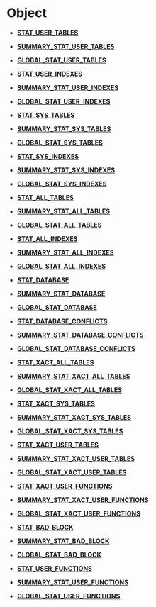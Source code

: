 # Object<a name="ZH-CN_TOPIC_0245374679"></a>

-   **[STAT\_USER\_TABLES](STAT_USER_TABLES.md)**

-   **[SUMMARY\_STAT\_USER\_TABLES](SUMMARY_STAT_USER_TABLES.md)**

-   **[GLOBAL\_STAT\_USER\_TABLES](GLOBAL_STAT_USER_TABLES.md)**

-   **[STAT\_USER\_INDEXES](STAT_USER_INDEXES.md)**

-   **[SUMMARY\_STAT\_USER\_INDEXES](SUMMARY_STAT_USER_INDEXES.md)**

-   **[GLOBAL\_STAT\_USER\_INDEXES](GLOBAL_STAT_USER_INDEXES.md)**

-   **[STAT\_SYS\_TABLES](STAT_SYS_TABLES.md)**

-   **[SUMMARY\_STAT\_SYS\_TABLES](SUMMARY_STAT_SYS_TABLES.md)**

-   **[GLOBAL\_STAT\_SYS\_TABLES](GLOBAL_STAT_SYS_TABLES.md)**

-   **[STAT\_SYS\_INDEXES](STAT_SYS_INDEXES.md)**

-   **[SUMMARY\_STAT\_SYS\_INDEXES](SUMMARY_STAT_SYS_INDEXES.md)**

-   **[GLOBAL\_STAT\_SYS\_INDEXES](GLOBAL_STAT_SYS_INDEXES.md)**

-   **[STAT\_ALL\_TABLES](STAT_ALL_TABLES.md)**

-   **[SUMMARY\_STAT\_ALL\_TABLES](SUMMARY_STAT_ALL_TABLES.md)**

-   **[GLOBAL\_STAT\_ALL\_TABLES](GLOBAL_STAT_ALL_TABLES.md)**

-   **[STAT\_ALL\_INDEXES](STAT_ALL_INDEXES.md)**

-   **[SUMMARY\_STAT\_ALL\_INDEXES](SUMMARY_STAT_ALL_INDEXES.md)**

-   **[GLOBAL\_STAT\_ALL\_INDEXES](GLOBAL_STAT_ALL_INDEXES.md)**

-   **[STAT\_DATABASE](STAT_DATABASE.md)**

-   **[SUMMARY\_STAT\_DATABASE](SUMMARY_STAT_DATABASE.md)**

-   **[GLOBAL\_STAT\_DATABASE](GLOBAL_STAT_DATABASE.md)**

-   **[STAT\_DATABASE\_CONFLICTS](STAT_DATABASE_CONFLICTS.md)**

-   **[SUMMARY\_STAT\_DATABASE\_CONFLICTS](SUMMARY_STAT_DATABASE_CONFLICTS.md)**

-   **[GLOBAL\_STAT\_DATABASE\_CONFLICTS](GLOBAL_STAT_DATABASE_CONFLICTS.md)**

-   **[STAT\_XACT\_ALL\_TABLES](STAT_XACT_ALL_TABLES.md)**

-   **[SUMMARY\_STAT\_XACT\_ALL\_TABLES](SUMMARY_STAT_XACT_ALL_TABLES.md)**

-   **[GLOBAL\_STAT\_XACT\_ALL\_TABLES](GLOBAL_STAT_XACT_ALL_TABLES.md)**

-   **[STAT\_XACT\_SYS\_TABLES](STAT_XACT_SYS_TABLES.md)**

-   **[SUMMARY\_STAT\_XACT\_SYS\_TABLES](SUMMARY_STAT_XACT_SYS_TABLES.md)**

-   **[GLOBAL\_STAT\_XACT\_SYS\_TABLES](GLOBAL_STAT_XACT_SYS_TABLES.md)**

-   **[STAT\_XACT\_USER\_TABLES](STAT_XACT_USER_TABLES.md)**

-   **[SUMMARY\_STAT\_XACT\_USER\_TABLES](SUMMARY_STAT_XACT_USER_TABLES.md)**

-   **[GLOBAL\_STAT\_XACT\_USER\_TABLES](GLOBAL_STAT_XACT_USER_TABLES.md)**

-   **[STAT\_XACT\_USER\_FUNCTIONS](STAT_XACT_USER_FUNCTIONS.md)**

-   **[SUMMARY\_STAT\_XACT\_USER\_FUNCTIONS](SUMMARY_STAT_XACT_USER_FUNCTIONS.md)**

-   **[GLOBAL\_STAT\_XACT\_USER\_FUNCTIONS](GLOBAL_STAT_XACT_USER_FUNCTIONS.md)**

-   **[STAT\_BAD\_BLOCK](STAT_BAD_BLOCK.md)**

-   **[SUMMARY\_STAT\_BAD\_BLOCK](SUMMARY_STAT_BAD_BLOCK.md)**

-   **[GLOBAL\_STAT\_BAD\_BLOCK](GLOBAL_STAT_BAD_BLOCK.md)**

-   **[STAT\_USER\_FUNCTIONS](STAT_USER_FUNCTIONS.md)**

-   **[SUMMARY\_STAT\_USER\_FUNCTIONS](SUMMARY_STAT_USER_FUNCTIONS.md)**

-   **[GLOBAL\_STAT\_USER\_FUNCTIONS](GLOBAL_STAT_USER_FUNCTIONS.md)**
